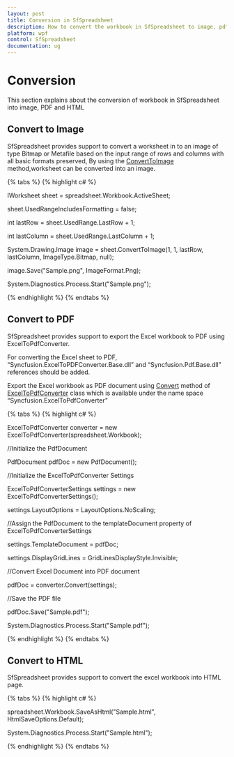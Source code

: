 ```yaml
---
layout: post
title: Conversion in SfSpreadsheet
description: How to convert the workbook in SfSpreadsheet to image, pdf and html
platform: wpf
control: SfSpreadsheet
documentation: ug
---
```


# Conversion
This section explains about the conversion of workbook in SfSpreadsheet into image, PDF and HTML

## Convert to Image

SfSpreadsheet provides support to convert a worksheet in to an image of type Bitmap or Metafile based on the input range of rows and columns with all basic formats preserved, By using the [ConvertToImage](https://help.syncfusion.com/cr/cref_files/file-formats/xlsio/Syncfusion.XlsIO.Base~Syncfusion.XlsIO.IWorksheet~ConvertToImage.html) method,worksheet can be converted into an image.

{% tabs %}
{% highlight c# %}

IWorksheet sheet = spreadsheet.Workbook.ActiveSheet;

sheet.UsedRangeIncludesFormatting = false;

int lastRow = sheet.UsedRange.LastRow + 1;

int lastColumn = sheet.UsedRange.LastColumn + 1;

System.Drawing.Image image = sheet.ConvertToImage(1, 1, lastRow, lastColumn, ImageType.Bitmap, null);

image.Save("Sample.png", ImageFormat.Png);

System.Diagnostics.Process.Start("Sample.png");

{% endhighlight %}
{% endtabs %}

## Convert to PDF

SfSpreadsheet provides support to export the Excel workbook to PDF using ExcelToPdfConverter. 

For converting the Excel sheet to PDF, “Syncfusion.ExcelToPDFConverter.Base.dll” and “Syncfusion.Pdf.Base.dll” references should be added.

Export the Excel workbook as PDF document using [Convert](http://help.syncfusion.com/cr/cref_files/wpf/xlsio/Syncfusion.ExcelToPDFConverter.Base~Syncfusion.ExcelToPdfConverter.ExcelToPdfConverter~Convert.html) method of [ExcelToPdfConverter](http://help.syncfusion.com/cr/cref_files/wpf/xlsio/Syncfusion.ExcelToPDFConverter.Base~Syncfusion.ExcelToPdfConverter.ExcelToPdfConverter.html) class which is available under the name space “Syncfusion.ExcelToPdfConverter”

{% tabs %}
{% highlight c# %}

ExcelToPdfConverter converter = new ExcelToPdfConverter(spreadsheet.Workbook);

//Initialize the PdfDocument

PdfDocument pdfDoc = new PdfDocument();

//Initialize the ExcelToPdfConverter Settings

ExcelToPdfConverterSettings settings = new ExcelToPdfConverterSettings();

settings.LayoutOptions = LayoutOptions.NoScaling;

//Assign the PdfDocument to the templateDocument property of ExcelToPdfConverterSettings

settings.TemplateDocument = pdfDoc;

settings.DisplayGridLines = GridLinesDisplayStyle.Invisible;

//Convert Excel Document into PDF document

pdfDoc = converter.Convert(settings);

//Save the PDF file

pdfDoc.Save("Sample.pdf");

System.Diagnostics.Process.Start("Sample.pdf");

{% endhighlight %}
{% endtabs %}

## Convert to HTML

SfSpreadsheet provides support to convert the excel workbook into HTML page.

{% tabs %}
{% highlight c# %}

spreadsheet.Workbook.SaveAsHtml("Sample.html", HtmlSaveOptions.Default);

System.Diagnostics.Process.Start("Sample.html");

{% endhighlight %}
{% endtabs %}
